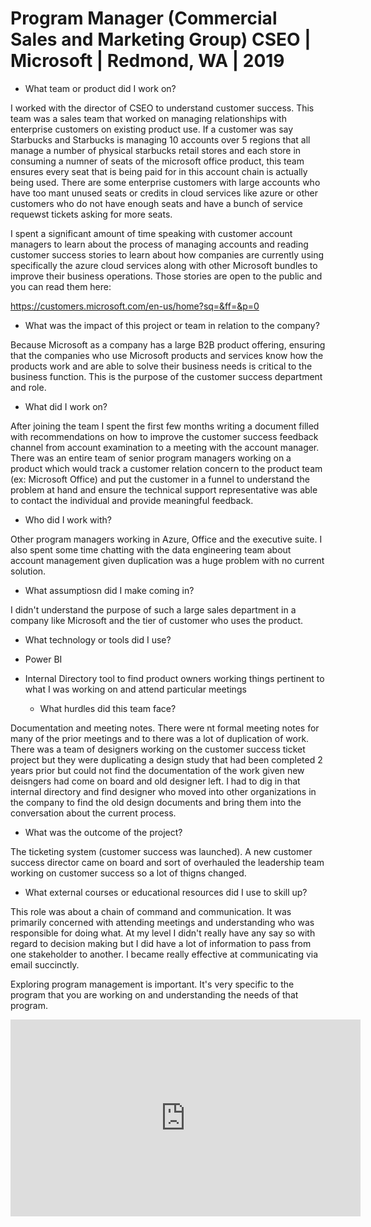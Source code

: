 # Program Manager (Commercial Sales and Marketing Group) CSEO | Microsoft 	|		Redmond, WA 	|		2019

  - What team or product did I work on?

I worked with the director of CSEO to understand customer success. This team was a sales team that worked on managing relationships with enterprise customers on existing product use. If a customer was say Starbucks and Starbucks is managing 10 accounts over 5 regions that all manage a number of physical starbucks retail stores and each store in consuming a numner of seats of the microsoft office product, this team ensures every seat that is being paid for in this account chain is actually being used. There are some enterprise customers with large accounts who have too mant unused seats or credits in cloud services like azure or other customers who do not have enough seats and have a bunch of service requewst tickets asking for more seats.

I spent a significant amount of time speaking with customer account managers to learn about the process of managing accounts and reading customer success stories to learn about how companies are currently using specifically the azure cloud services along with other Microsoft bundles to improve their business operations. Those stories are open to the public and you can read them here:

https://customers.microsoft.com/en-us/home?sq=&ff=&p=0

  - What was the impact of this project or team in relation to the company?

Because Microsoft as a company has a large B2B product offering, ensuring that the companies who use Microsoft products and services know how the products work and are able to solve their business needs is critical to the business function. This is the purpose of the customer success department and role. 

  - What did I work on?

After joining the team I spent the first few months writing a document filled with recommendations on how to improve the customer success feedback channel from account examination to a meeting with the account manager. There was an entire team of senior program managers working on a product which would track a customer relation concern to the product team (ex: Microsoft Office) and put the customer in a funnel to understand the problem at hand and ensure the technical support representative was able to contact the individual and provide meaningful feedback.

  - Who did I work with?

Other program managers working in Azure, Office and the executive suite. I also spent some time chatting with the data engineering team about account management given duplication was a huge problem with no current solution.

  - What assumptiosn did I make coming in?

I didn't understand the purpose of such a large sales department in a company like Microsoft and the tier of customer who uses the product.

  - What technology or tools did I use?

- Power BI
- Internal Directory tool to find product owners working things pertinent to what I was working on and attend particular meetings

  - What hurdles did this team face?

Documentation and meeting notes. There were nt formal meeting notes for many of the prior meetings and to there was a lot of duplication of work. There was a team of designers working on the customer success ticket project but they were duplicating a design study that had been completed 2 years prior but could not find the documentation of the work given new deisngers had come on board and old designer left. I had to dig in that internal directory and find designer who moved into other organizations in the company to find the old design documents and bring them into the conversation about the current process.

  - What was the outcome of the project?

The ticketing system (customer success was launched). A new customer success director came on board and sort of overhauled the leadership team working on customer success so a lot of thigns changed.

  - What external courses or educational resources did I use to skill up?

This role was about a chain of command and communication. It was primarily concerned with attending meetings and understanding who was responsible for doing what. At my level I didn't really have any say so with regard to decision making but I did have a lot of information to pass from one stakeholder to another. I became really effective at communicating via email succinctly.

Exploring program management is important. It's very specific to the program that you are working on and understanding the needs of that program.
<iframe width="560" height="315" src="https://www.youtube.com/embed/MRIXunZdW5s" title="YouTube video player" frameborder="0" allow="accelerometer; autoplay; clipboard-write; encrypted-media; gyroscope; picture-in-picture" allowfullscreen></iframe>
